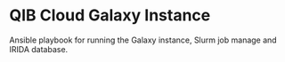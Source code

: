 # QIB Cloud Galaxy Instance
Ansible playbook for running the Galaxy instance, Slurm job manage and IRIDA database.

